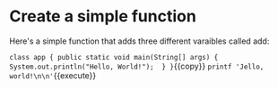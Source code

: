 # Create a simple function

Here's a simple function that adds three different varaibles called add:


`class app {
    public static void main(String[] args) {
        System.out.println("Hello, World!"); 
    }
}`{{copy}}
`printf 'Jello, world!\n\n'`{{execute}}

